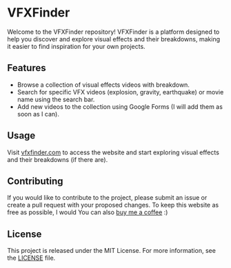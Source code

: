 # VFXFinder

Welcome to the VFXFinder repository! VFXFinder is a platform designed to help you discover and explore visual effects and their breakdowns, making it easier to find inspiration for your own projects.

## Features

- Browse a collection of visual effects videos with breakdown.
- Search for specific VFX videos (explosion, gravity, earthquake) or movie name using the search bar.
- Add new videos to the collection using Google Forms (I will add them as soon as I can).

## Usage

Visit [vfxfinder.com](https://vfxfinder.com) to access the website and start exploring visual effects and their breakdowns (if there are).

## Contributing

If you would like to contribute to the project, please submit an issue or create a pull request with your proposed changes.
To keep this website as free as possible, I would 
You can also [buy me a coffee](https://www.buymeacoffee.com/eliaswillnat) :)

## License

This project is released under the MIT License. For more information, see the [LICENSE](LICENSE) file.
